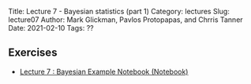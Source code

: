 Title: Lecture 7 - Bayesian statistics (part 1)
Category: lectures
Slug: lecture07
Author: Mark Glickman, Pavlos Protopapas, and Chrris Tanner
Date: 2021-02-10
Tags: ??

## Exercises
- [Lecture 7 : Bayesian Example Notebook (Notebook)]({filename}notebook/cs109b_Bayes.ipynb)